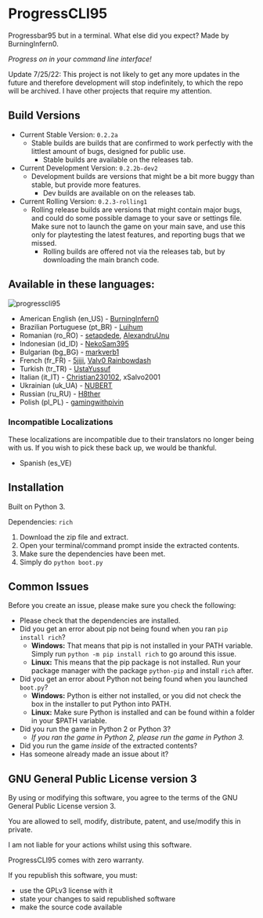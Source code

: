# ProgressCLI95

Progressbar95 but in a terminal. What else did you expect? Made by BurningInfern0. 

*Progress on in your command line interface!*

Update 7/25/22: This project is not likely to get any more updates in the future and therefore development will stop indefinitely, to which the repo will be archived. I have other projects that require my attention.

## Build Versions
- Current Stable Version: `0.2.2a`
  - Stable builds are builds that are confirmed to work perfectly with the littlest amount of bugs, designed for public use.
    - Stable builds are available on the releases tab.
- Current Development Version: `0.2.2b-dev2`
  - Development builds are versions that might be a bit more buggy than stable, but provide more features.
    - Dev builds are available on on the releases tab.
- Current Rolling Version: `0.2.3-rolling1`
  - Rolling release builds are versions that might contain major bugs, and could do some possible damage to your save or settings file. Make sure not to launch the game on your main save, and use this only for playtesting the latest features, and reporting bugs that we missed.
    - Rolling builds are offered not via the releases tab, but by downloading the main branch code.

## Available in these languages:
![progresscli95](https://user-images.githubusercontent.com/74492478/178005127-75dda163-ef70-4a8a-9f4f-f75dfa4d9b82.gif)
- American English (en_US) - [BurningInfern0](https://github.com/BurningInfern0)
- Brazilian Portuguese (pt_BR) - [Luihum](https://github.com/luihum)
- Romanian (ro_RO) - [setapdede](https://github.com/setapdede), [AlexandruUnu](https://github.com/AlexandruUnu)
- Indonesian (id_ID) - [NekoSam395](https://github.com/NekoSam395)
- Bulgarian (bg_BG) - [markverb1](https://github.com/markverb1)
- French (fr_FR) - [5jiji](https://github.com/5jiji), [Valv0 Rainbowdash](https://github.com/valv0-rainbow-dash)
- Turkish (tr_TR) - [UstaYussuf](https://github.com/ustayussuf)
- Italian (it_IT) - [Christian230102](https://github.com/Christian230102), xSalvo2001
- Ukrainian (uk_UA) - [NUBERT](https://github.com/Anananel)
- Russian (ru_RU) - [H8ther](https://github.com/H8ther)
- Polish (pl_PL) - [gamingwithpivin](https://github.com/pivinx1)

### Incompatible Localizations
These localizations are incompatible due to their translators no longer being with us. If you wish to pick these back up, we would be thankful.
- Spanish (es_VE) 


## Installation

Built on Python 3.

Dependencies: ```rich```

1. Download the zip file and extract.
2. Open your terminal/command prompt inside the extracted contents.
3. Make sure the dependencies have been met.
4. Simply do ```python boot.py```

## Common Issues
Before you create an issue, please make sure you check the following:
- Please check that the dependencies are installed.
- Did you get an error about pip not being found when you ran `pip install rich`?
  - **Windows:** That means that pip is not installed in your PATH variable. Simply run `python -m pip install rich` to go around this issue.
  - **Linux:** This means that the pip package is not installed. Run your package manager with the package `python-pip` and install `rich` after.
- Did you get an error about Python not being found when you launched `boot.py`?
  - **Windows:** Python is either not installed, or you did not check the box in the installer to put Python into PATH.
  - **Linux:** Make sure Python is installed and can be found within a folder in your $PATH variable.
- Did you run the game in Python 2 or Python 3?
  - _If you ran the game in Python 2, please run the game in Python 3._
- Did you run the game _inside_ of the extracted contents?
- Has someone already made an issue about it?

## GNU General Public License version 3
By using or modifying this software, you agree to the terms of the GNU General Public License version 3.

You are allowed to sell, modify, distribute, patent, and use/modify this in private.

I am not liable for your actions whilst using this software.

ProgressCLI95 comes with zero warranty.

If you republish this software, you must:
- use the GPLv3 license with it
- state your changes to said republished software
- make the source code available
